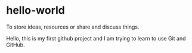 # hello-world
To store ideas, resources or share and discuss things.

Hello, this is my first github project and I am trying to learn to use Git and GitHub.
